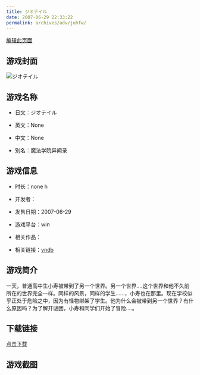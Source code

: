 ```yaml
---
title: ジオテイル
date: 2007-06-29 22:33:22
permalink: archives/adv/juhfw/
---
```

[编辑此页面](https://github.com/ACG-3/ADV3-source/blob/main/source/_posts/%E3%82%B8%E3%82%AA%E3%83%86%E3%82%A4%E3%83%AB.md)

## 游戏封面

![ジオテイル](https://pan.timero.xyz/d/onedrive/img_lib_001/%E3%82%B8%E3%82%AA%E3%83%86%E3%82%A4%E3%83%AB_cover.avif)


## 游戏名称

- 日文：ジオテイル
- 英文：None
- 中文：None

- 别名：魔法学院异闻录


## 游戏信息

- 时长：none h
- 开发者：
- 发售日期：2007-06-29
- 游戏平台：win
- 相关作品：

- 相关链接：[vndb](https://vndb.org/v1302)


## 游戏简介

一天，普通高中生小寿被带到了另一个世界。另一个世界....这个世界和他不久前所在的世界完全一样。同样的风景，同样的学生......，小寿也在那里。现在学校似乎正处于危险之中，因为有怪物绑架了学生。他为什么会被带到另一个世界？有什么原因吗？为了解开谜团，小寿和同学们开始了冒险....。




## 下载链接

[点击下载](https://pan.timero.xyz/onedrive/adv_lib_001/%E3%82%B8%E3%82%AA%E3%83%86%E3%82%A4%E3%83%AB)


## 游戏截图


